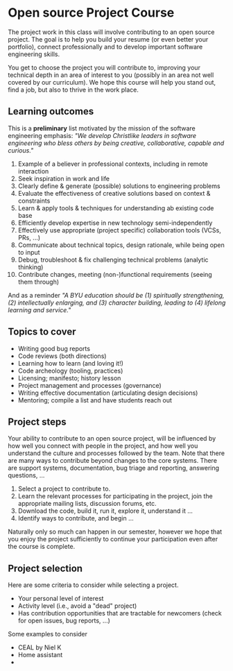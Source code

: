 # Open source Project Course

The project work in this class will involve contributing to an open source project. The goal is to help you build your resume (or even better your portfolio), connect professionally and to develop important software engineering skills. 

You get to choose the project you will contribute to, improving your technical depth in an area of interest to you (possibly in an area not well covered by our curriculum). We hope this course will help you stand out, find a job, but also to thrive in the work place.

## Learning outcomes

This is a **preliminary** list motivated by the mission of the software engineering emphasis: *"We develop Christlike leaders in software engineering who bless others by being creative, collaborative, capable and curious."*

1. Example of a believer in professional contexts, including in remote interaction
2. Seek inspiration in work and life
3. Clearly define & generate (possible) solutions to engineering problems
4. Evaluate the effectiveness of creative solutions based on context & constraints
5. Learn & apply tools & techniques for understanding ab existing code base
6. Efficiently develop expertise in new technology semi-independently
7. Effectively use appropriate (project specific) collaboration tools (VCSs, PRs, ...)
8. Communicate about technical topics, design rationale, while being open to input
9. Debug, troubleshoot & fix challenging technical problems (analytic thinking)
10. Contribute changes, meeting (non-)functional requirements (seeing them through)

And as a reminder *"A BYU education should be (1) spiritually strengthening, (2) intellectually enlarging, and (3) character building, leading to (4) lifelong learning and service."*

## Topics to cover

* Writing good bug reports
* Code reviews (both directions)
* Learning how to learn (and loving it!)
* Code archeology (tooling, practices)
* Licensing; manifesto; history lesson
* Project management and processes (governance)
* Writing effective documentation (articulating design decisions)
* Mentoring; compile a list and have students reach out

## Project steps

Your ability to contribute to an open source project, will be influenced by how well you connect with people in the project, and how well you understand the culture and processes followed by the team. Note that there are many ways to contribute beyond changes to the core systems. There are support systems, documentation, bug triage and reporting, answering questions, ...

1. Select a project to contribute to. 
2. Learn the relevant processes for participating in the project, join the appropriate mailing lists, discussion forums, etc. 
3. Download the code, build it, run it, explore it, understand it ...
4. Identify ways to contribute, and begin ...

Naturally only so much can happen in our semester, however we hope that you enjoy the project sufficiently to continue your participation even after the course is complete.

## Project selection

Here are some criteria to consider while selecting a project.

* Your personal level of interest
* Activity level (i.e., avoid a "dead" project)
* Has contribution opportunities that are tractable for newcomers (check for open issues, bug reports, ...)

Some examples to consider

* CEAL by Niel K
* Home assistant
* 